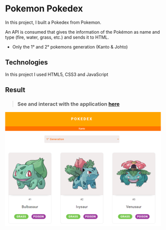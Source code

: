 # Pokemon Pokedex

In this project, I built a Pokedex from Pokemon.

An API is consumed that gives the information of the Pokémon as name and type (fire, water, grass, etc.) and sends it to HTML.

* Only the 1° and 2° pokemons generation (Kanto & Johto) 

## Technologies
In this project I used HTML5, CSS3 and JavaScript


## Result

> ### See and interact with the application [here](https://pokemon-pokedex.lusk1nha.vercel.app/) 
[![codepen.io](/public/assets/pokedex.png)](https://pokemon-pokedex.lusk1nha.vercel.app/)
